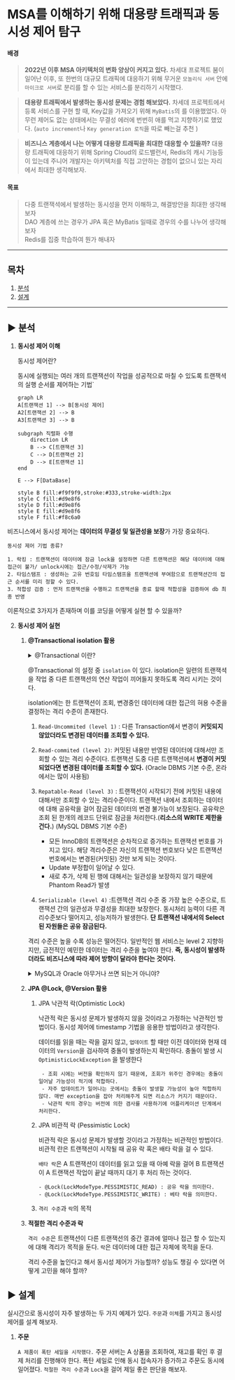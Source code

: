 # MSA를 이해하기 위해 대용량 트래픽과 동시성 제어 탐구

#### 배경

> **2022년 이후 MSA 아키텍처의 변화 양상이 커지고 있다.** 차세대 프로젝트 붐이 일어난 이후, 또 한번의 대규모 트래픽에 대응하기 위해 무거운 `모놀리식 서버` 안에 `마이크로 서버`로 분리를 할 수 있는 서비스를 분리하기 시작했다.</br>

> **대용량 트래픽에서 발생하는 동시성 문제는 경험 해보았다.** 차세데 프로젝트에서 등록 서비스를 구현 할 때, Key값을 가져오기 위해 `MyBatis`의 <selectKey>를 이용했었다. 아무런 제어도 없는 상태에서는 무결성 에러에 번번히 애를 먹고 지향하기로 했었다. (`auto increment`나 `Key generation 로직`을 따로 빼는걸 추천 ) </br>

> **비즈니스 계층에서 나는 어떻게 대용량 트래픽을 최대한 대응할 수 있을까?** 대용량 트래픽에 대응하기 위해 Spring Cloud의 로드밸런서, Redis의 캐시 기능등이 있는데 주니어 개발자는 아키텍처를 직접 고안하는 경험이 없으니 있는 자리에서 최대한 생각해보자. </br>

#### 목표

> 다중 트랜잭셕에서 발생하는 동시성을 먼저 이해하고, 해결방안을 최대한 생각해보자</br>
> DAO 계층에 쓰는 경우가 JPA 혹은 MyBatis 일때로 경우의 수를 나누어 생각해보자</br>
> Redis를 집중 학습하여 뭔가 해내자

---

## 목차

1. [분석](#-분석)
2. [설계](#-설계)

---

## ▶ 분석

1. **동시성 제어 이해**

   동시성 제어란?

   동시에 실행되는 여러 개의 트랜잭션이 작업을 성공적으로 마칠 수 있도록 트랜잭셕의 실행 순서를 제어하는 기법`

   ```mermaid
   graph LR
   A[트랜잭션 1] --> B[동시성 제어]
   A2[트랜잭션 2] --> B
   A3[트랜잭션 3] --> B

   subgraph 직렬화 수행
       direction LR
       B --> C[트랜잭션 3]
       C --> D[트랜잭션 2]
       D --> E[트랜잭션 1]
   end

   E --> F[DataBase]

   style B fill:#f9f9f9,stroke:#333,stroke-width:2px
   style C fill:#d9e8f6
   style D fill:#d9e8f6
   style E fill:#d9e8f6
   style F fill:#f8c6a0
   ```

비즈니스에서 동시성 제어는 **데이터의 무결성 및 일관성을 보장**가 가장 중요하다. </br>

    동시성 제어 기법 종류?

    1. 락킹 : 트랜잭션이 데이터에 잠금 lock을 설정하면 다른 트랜잭션은 해당 데이터에 대해 접근이 불가/ unlock시에는 접근/수정/삭제가 가능
    2. 타임스탬프 : 생성하는 고유 번호임 타임스탬프을 트랜잭션에 부여함으로 트랜잭션간의 접근 순서를 미리 정할 수 있다.
    3. 적합성 검증 : 먼저 트랜잭션을 수행하고 트랜잭션을 종료 할때 적합성을 검증하여 db 최종 반영

이론적으로 3가지가 존재하며 이를 코딩을 어떻게 실현 할 수 있을까?

2.  **동시성 제어 실현**

    1.  **@Transactional isolation 활용**
          <details>
            <summary> @Transactional 이란?</summary>
             
            스프링에서 트랜잭션 처리를 위해 선언적으로 트랜잭션에 행위를 정의하게 해주는 프록시 객체라고 생각하면된다.
          
            동작 원리가 결구 AOP를 통해 구현되어 있기 때문에 내가 만든 로직이 @Transactional을 붙여주면,
            [ 트랜잭션 시작 - 내가 만든 로직 - 트랜잭션 종료 ] 으로 실행하게 된다.
          
            클래스, 메소드, 인터페이스 메소드 단위로 정의할 수 있으며
          
            [클래스 메소드-> 클래스 -> 인터페이스 메소드 -> 인터페이스] 우선순위가 존재한다.
          
            Spring에서는 클래스에 적용하는 것을 권고한다. 자바 어노테이션은 인터페이스로부터 상속되지 않기 때문에 클래스 기반 프록시에서 트랜잭션 설정을 인식할 수 없다.

          </details>

        @Transactional 의 설정 중 `isolation` 이 있다.
        isolation은 일련의 트랜잭셕을 작업 중 다른 트랜잭션의 연산 작업이 끼어들지 못하도록 격리 시키는 것이다.

        isolation에는 한 트랜잭션이 조회, 변경중인 데이터에 대한 접근의 혀용 수준을 결정하는 격리 수준이 존재한다.

        1. `Read-Uncommited (level 1)` : 다른 Transaction에서 변경이 **커밋되지 않았더라도 변경된 데이터를 조회할 수 있다.**

        2. `Read-commited (level 2)`: 커밋된 내용만 반영된 데이터에 대해서만 조회할 수 있는 격리 수준이다.
           트랜잭션 도중 다른 트랜잭션에서 **변경이 커밋되었다면 변경된 데이터를 조회할 수 있다.** (Oracle DBMS 기본 수준, 온라에서는 많이 사용됨)

        3. `Repatable-Read (level 3)` : 트랜잭션이 시작되기 전에 커밋된 내용에 대해서만 조회할 수 있는 격리수준이다. 트랜잭션 내에서 조회하는 데이터에 대해 공유락을 걸어 잠금된 데이터의 변경 불가능이 보장된다. 공유락은 조회 된 한개의 레코드 단위로 잠금을 처리한다.(**리소스의 WRITE 제한을 건다.**) (MySQL DBMS 기본 수준)

           - 모든 InnoDB의 트랜잭션은 순차적으로 증가하는 트랜잭션 번호를 가지고 있다. 해당 격리수준은 자신의 트랜잭션 번호보다 낮은 트랜잭션 번호에서는 변경된(커밋된) 것만 보게 되는 것이다.
           - Update 부정합이 일어날 수 있다.
           - 새로 추가, 삭제 된 행에 대해서는 일관성을 보장하지 않기 때문에 Phantom Read가 발생

        4. `Serializable (level 4)` :트랜잭션 격리 수준 중 가장 높은 수준으로, 트랜잭션 간의 일관성과 무결성을 최대한 보장한다. 동시처리 능력이 다른 격리수준보다 떨어지고, 성능저하가 발생한다.
           **단 트랜잭션 내에서의 Select된 자원들은 공유 잠금된다.**

        격리 수준은 높을 수록 성능은 떨어진다. 일반적인 웹 서비스는 level 2 지향하지만, 금전적인 예민한 데이터는 격리 수준을 높여야 한다. **즉, 동시성이 발생하더라도 비즈니스에 따라 제어 방향이 달라야 한다는 것이다.**

        <details>
        <summary> MySQL과 Oracle 아무거나 쓰면 되는거 아니야? </summary>

        MySQL은 OLTP(실시간 다수의 트랜잭션 처리 시스템)에 특화 되어 있는 DBMS이다. REPEATABLE READ 격리 수준을 사용하고 높은 동시성을 유지를 보장한다. 트랜잭션이 시작될 때의 데이터 스냅샷을 사용하여, 다른 트랜잭션이 데이터를 수정해도 현재 트랜잭션은 영향을 받지 않는다.

        Oracle은 읽기 작업이 최신 데이터를 요구하는 시스템에서 유용하다. 커밋된 데이터를 읽기 때문에 트랜잭션 간의 충돌이 적고, 높은 성능을 요구한다. 격리 수준도 한 단계 높은 Read-commited 쓰기 때문이다.

        결론은 시스템 혹은 목적에 맞는 서버 마다 RDBMS를 선택하는 것도 중요하다. 데이터를 관리, 이력을 가지는 업무는 Oracle이 유용할 거고, 많은 사용자가 동시에 시스템에 접근하더라도 신뢰성을 잃어버리면 안되는 업무는 MySQL이 적합하다.
        </details>

    2.  **JPA @Lock, @Version 활용**

        1.  JPA 낙관적 락(Optimistic Lock)

            낙관적 락은 동시성 문제가 발생하지 않을 것이라고 가정하는 낙관적인 방법이다. 동시성 제어에 timestamp 기법을 응용한 방법이라고 생각한다.

            데이터를 읽을 때는 락을 걸지 않고, `업데이트` 할 때만 이전 데이터와 현재 데이터의 `Version`을 검사하여 중돌이 발생하는지 확인하다. 충돌이 발생 시 `OptimisticLockException` 을 발생한다

                 - 조회 시에는 버전을 확인하지 않기 때문에, 조회가 위주인 경우에는 충돌이 일어날 가능성이 적기에 적합하다.
                 - 자주 업데이트가 일어나는 곳에서는 충돌이 발생할 가능성이 높아 적합하지 않다. 매번 exception을 잡아 처리해주게 되면 리소스가 커지기 때문이다.
                 - 낙관적 락의 경우는 버전에 의한 겸사를 사용하기에 어플리케이션 단계에서 처리한다.

        2.  JPA 비관적 락 (Pessimistic Lock)

            비관적 락은 동시성 문제가 발생할 것이라고 가정하는 비관적인 방법이다. 비관적 란은 트랜잭션이 시작될 때 공유 락 혹은 배타 락을 걸 수 있다.

            `배타 락`은 A 트랜잭션이 데이터를 읽고 있을 때 아예 락을 걸어 B 트랜잭션이 A 트랜잭션 작업이 끝날 때까지 대기 후 처리 하는 것이다.

                - @Lock(LockModeType.PESSIMISTIC_READ) : 공유 락을 의미한다.
                - @Lock(LockModeType.PESSIMISTIC_WRITE) : 베타 락을 의미한다.

        3.  `격리 수준`과 `락`의 목적

    3.  **적절한 격리 수준과 락**

        `격리 수준`은 트랜잭션이 다른 트랜잭션의 중간 결과에 얼마나 접근 할 수 있는지에 대해 격리가 목적을 둔다. `락`은 데이터에 대한 접근 자체에 목적을 둔다.

        격리 수준을 높인다고 해서 동시성 제어가 가능할까? 성능도 챙길 수 있다면 어떻게 고민을 해야 할까?

## ▶ 설계

실시간으로 동시성이 자주 발생하는 두 가지 예제가 있다. `주문`과 `이체`를 가지고 동시성 제어를 설계 해보자.

1. **주문**

   `A 제품이 폭탄 세일을 시작했다.` 주문 서버는 A 상품을 조회하여, 재고를 확인 후 결제 처리를 진행해야 한다. 폭탄 세일로 인해 동시 접속자가 증가하고 주문도 동시에 일어졌다. `적절한 격리 수준`과 `Lock`을 걸어 제일 좋은 판단을 해보자.
